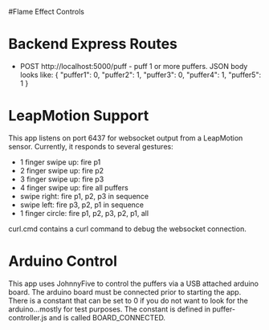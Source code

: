 #Flame Effect Controls

Backend Express Routes
==============
* POST http://localhost:5000/puff - puff 1 or more puffers.
  JSON body looks like: 
	{
		"puffer1": 0,
		"puffer2": 1,
		"puffer3": 0, 
		"puffer4": 1,
		"puffer5": 1
	}

LeapMotion Support
==============
This app listens on port 6437 for websocket output from a LeapMotion sensor.  Currently, it responds to several gestures:
* 1 finger swipe up: fire p1
* 2 finger swipe up: fire p2
* 3 finger swipe up: fire p3
* 4 finger swipe up: fire all puffers
* swipe right: fire p1, p2, p3 in sequence
* swipe left: fire p3, p2, p1 in sequence
* 1 finger circle: fire p1, p2, p3, p2, p1, all

curl.cmd contains a curl command to debug the websocket connection.

Arduino Control
==============
This app uses JohnnyFive to control the puffers via a USB attached arduino board.  The arduino board must be connected prior to starting the app.  There is a constant that can be set to 0 if you do not want to look for the arduino...mostly for test purposes.  The constant is defined in puffer-controller.js and is called BOARD_CONNECTED.
